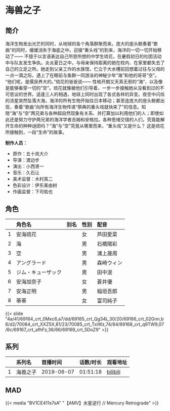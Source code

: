 # 海兽之子


## 简介

海洋生物发出光芒的同时，从地球的各个角落群聚而来。庞大的座头鲸奏着“歌曲”的同时，缓缓消失于海底之中。迎接“重头戏”的到来，海洋的一切一切开始移动了――
不擅于以言语表达自己所思所想的中学生琉花，在暑假初日的社团活动中与队友发生争执。炎炎夏日之中，与母亲保持距离的她在校内、在家里都失去了自己的立足之所。她走到父亲工作的水族馆，伫立于大水槽前回想着过往与父母的一点一滴之际，遇上了在眼前与鱼群一同游泳的神秘少年“海”和他的哥哥“空”。
“他们呢，是儒艮养大的。”琉花的爸爸说――
性格开朗又天真无邪的“海”、以及像是能够看穿一切的“空”。琉花就像被他们引导着，一步一步接触她从没看到过的不可思议的世界。适逢三人的相遇，地球上同时出现了各式各样的异变。夜空中闪烁的流星突然坠落大海，海洋的所有生物开始往日本移动；甚至连庞大的座头鲸都出现，奏着“歌曲”向所有海洋生物传递“祭典的重头戏就快来了”的信息。知晓“海”与“空”两兄弟与各种超自然现象有关系、并打算加以利用他们的人；即使如此还是努力守护两兄弟的海洋学者吉姆和安格拉。各种思绪交错的人们，究竟能解开生命的种种谜团吗？“海”与“空”究竟从哪里而来，“重头戏”又是什么？
这是琉花所接触到，一段“生命”的故事。

**制作人员：**
- 原作：五十岚大介
- 导演：渡边步
- 演出：小西贤一
- 音乐：久石让
- 美术监督：木村真二
- 色彩设计：伊东美由树
- 作画监督：下司佑也

## 角色

|     |   角色名   |   别名  | 性别 |  配音  |
|:--- |:------  |:----      |:---  |:--   |
| 1 | 安海琉花 |  | 女 | 芦田愛菜 |
| 2 | 海 |  | 男 | 石橋陽彩 |
| 3 | 空 |  | 男 | 浦上晟周 |
| 4 | アングラード |  | 男 | 森崎ウィン |
| 5 | ジム・キューザック |  | 男 | 田中泯 |
| 6 | 安海加奈子 |  | 女 | 蒼井優 |
| 7 | 安海正明 |  | 男 | 稲垣吾郎 |
| 8 | 蒂蒂 |  | 女 | 富司純子 |

{{< slide "4a/41/69164_crt_0Mxc6,a7/dd/69165_crt_Qg34L,30/20/69166_crt_02Gnn,b6/d2/70084_crt_XXZ5X,81/23/70085_crt_TxiWz,74/84/69168_crt_q9TW9,07/6c/69167_crt_afhFz,36/66/69169_crt_5DoZ9" >}}

## 系列

|     |   系列名   |   首播时间  | 话数/时长  | 观看地址 |
|:---  |:------    |:----      |:---       |:---  |
| 1 | 海兽之子 | 2019-06-07 | 01:51:18 | [bilibili](https://www.bilibili.com/bangumi/play/ep394623)  |


## MAD

{{< media  "BV1CE411s7sA"
"【AMV】水星逆行 // Mercury Retrograde"  >}}
